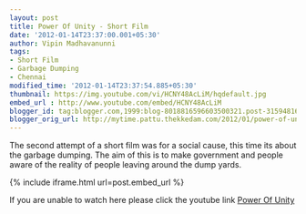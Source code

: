 ```yaml
---
layout: post
title: Power Of Unity - Short Film
date: '2012-01-14T23:37:00.001+05:30'
author: Vipin Madhavanunni
tags:
- Short Film
- Garbage Dumping
- Chennai
modified_time: '2012-01-14T23:37:54.885+05:30'
thumbnail: https://img.youtube.com/vi/HCNY48AcLiM/hqdefault.jpg
embed_url : http://www.youtube.com/embed/HCNY48AcLiM
blogger_id: tag:blogger.com,1999:blog-8018816596603500321.post-3159481695274588581
blogger_orig_url: http://mytime.pattu.thekkedam.com/2012/01/power-of-unity-short-film.html
---
```


The second attempt of a short film was for a social cause, this time its about 
the garbage dumping. The aim of this is to make government and people aware of 
the reality of people leaving around the dump yards. 

{% include iframe.html url=post.embed_url %}

If you are unable to watch here please click the youtube link [Power Of 
Unity](http://www.youtube.com/watch?v=HCNY48AcLiM) 
